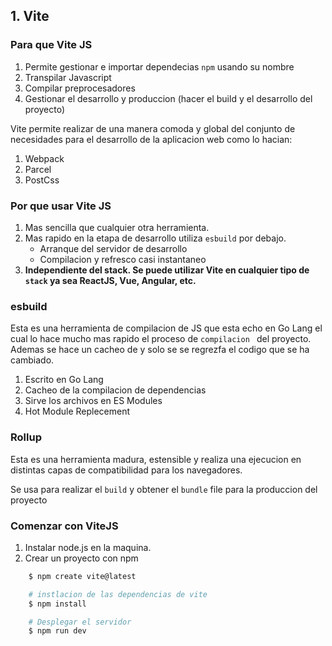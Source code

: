 ## 1. Vite
### Para que Vite JS
1. Permite gestionar e importar dependecias `npm` usando su nombre
2. Transpilar Javascript
3. Compilar preprocesadores
4. Gestionar el desarrollo y produccion (hacer el build y el desarrollo del proyecto)

Vite permite realizar de una manera comoda y global del conjunto de necesidades para el desarrollo de la aplicacion web como lo hacian: 

1. Webpack
2. Parcel
3. PostCss

### Por que usar Vite JS
1. Mas sencilla que cualquier otra herramienta.
2. Mas rapido en la etapa de desarrollo utiliza `esbuild` por debajo.
    - Arranque del servidor de desarrollo
    - Compilacion y refresco casi instantaneo
3. __Independiente del stack. Se puede utilizar Vite en cualquier tipo de `stack` ya sea ReactJS, Vue, Angular, etc.__

### esbuild
Esta es una herramienta de compilacion de JS que esta echo en Go Lang el cual lo hace mucho mas rapido el proceso de `compilacion ` del proyecto. Ademas se hace un cacheo de y solo se se regrezfa el codigo que se ha cambiado.
1. Escrito en Go Lang
2. Cacheo de la compilacion de dependencias
3. Sirve los archivos en ES Modules
4. Hot Module Replecement

### Rollup
Esta es una herramienta madura, estensible y realiza una ejecucion en distintas capas de compatibilidad para los navegadores.

Se usa para realizar el `build` y obtener el `bundle` file para la produccion del proyecto

### Comenzar con ViteJS
1. Instalar node.js en la maquina.
2. Crear un proyecto con npm 

```bash
    $ npm create vite@latest

    # instlacion de las dependencias de vite
    $ npm install 

    # Desplegar el servidor
    $ npm run dev
```
